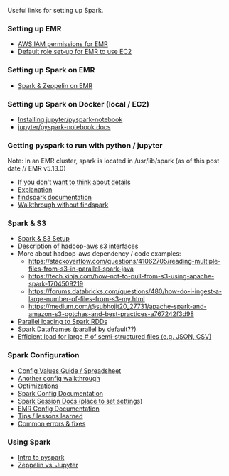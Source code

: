 Useful links for setting up Spark.

### Setting up EMR
* [AWS IAM permissions for EMR](https://docs.aws.amazon.com/emr/latest/ReleaseGuide/emr-spark-launch.html)
* [Default role set-up for EMR to use EC2](https://docs.aws.amazon.com/emr/latest/ManagementGuide/emr-iam-roles-defaultroles.html)

### Setting up Spark on EMR
* [Spark & Zeppelin on EMR](https://dziganto.github.io/amazon%20emr/apache%20spark/apache%20zeppelin/big%20data/From-Zero-to-Spark-Cluster-in-Under-Ten-Minutes/)

### Setting up Spark on Docker (local / EC2)
* [Installing jupyter/pyspark-notebook](http://maxmelnick.com/2016/06/04/spark-docker.html)
* [jupyter/pyspark-notebook docs](https://github.com/jupyter/docker-stacks/tree/master/pyspark-notebook)

### Getting pyspark to run with python / jupyter
Note: In an EMR cluster, spark is located in /usr/lib/spark (as of this post date // EMR v5.13.0)
* [If you don't want to think about details](https://blog.sicara.com/get-started-pyspark-jupyter-guide-tutorial-ae2fe84f594f)
* [Explanation](https://stackoverflow.com/questions/23256536/importing-pyspark-in-python-shell/#47896850)
* [findspark documentation](https://github.com/minrk/findspark)
* [Walkthrough without findspark](https://mapr.com/blog/configure-jupyter-spark-python/)

### Spark & S3
* [Spark & S3 Setup](https://sparkour.urizone.net/recipes/using-s3/)
* [Description of hadoop-aws s3 interfaces](https://wiki.apache.org/hadoop/AmazonS3)
* More about hadoop-aws dependency / code examples:
  * https://stackoverflow.com/questions/41062705/reading-multiple-files-from-s3-in-parallel-spark-java
  * https://tech.kinja.com/how-not-to-pull-from-s3-using-apache-spark-1704509219
  * https://forums.databricks.com/questions/480/how-do-i-ingest-a-large-number-of-files-from-s3-my.html
  * https://medium.com/@subhojit20_27731/apache-spark-and-amazon-s3-gotchas-and-best-practices-a767242f3d98
* [Parallel loading to Spark RDDs](https://stackoverflow.com/questions/41062705/reading-multiple-files-from-s3-in-parallel-spark-java)
* [Spark Dataframes (parallel by default??)](https://spark.apache.org/docs/latest/sql-programming-guide.html)
* [Efficient load for large # of semi-structured files (e.g. JSON, CSV)](https://szczeles.github.io/Reading-JSON-CSV-and-XML-files-efficiently-in-Apache-Spark/)

### Spark Configuration
* [Config Values Guide / Spreadsheet](http://c2fo.io/c2fo/spark/aws/emr/2016/07/06/apache-spark-config-cheatsheet/)
* [Another config walkthrough](https://www.richakhandelwal.com/tuning-your-spark-jobs-things-to-know/)
* [Optimizations](https://discourse.snowplowanalytics.com/t/learnings-from-using-the-new-spark-emr-jobs/1260)
* [Spark Config Documentation](https://spark.apache.org/docs/2.2.0/configuration.html#available-properties)
* [Spark Session Docs (place to set settings)](https://spark.apache.org/docs/2.2.0/api/python/pyspark.sql.html#pyspark.sql.SparkSession)
* [EMR Config Documentation](https://docs.aws.amazon.com/emr/latest/ReleaseGuide/emr-spark-configure.html)
* [Tips / lessons learned](https://dlab.epfl.ch/2017-09-30-what-i-learned-from-processing-big-data-with-spark/)
* [Common errors & fixes](https://www.indix.com/blog/engineering/lessons-from-using-spark-to-process-large-amounts-of-data-part-i/)

### Using Spark
* [Intro to pyspark](https://www.datacamp.com/community/tutorials/apache-spark-python)
* [Zeppelin vs. Jupyter](https://dwhsys.com/2017/03/25/apache-zeppelin-vs-jupyter-notebook/)

